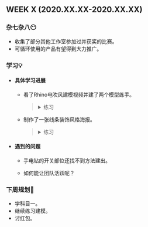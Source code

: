 WEEK X (2020.XX.XX-2020.XX.XX)
----------------------------

### 杂七杂八😶

+ 收集了部分其他工作室参加过并获奖的比赛。
+ 可循环使用的产品有望得到大力推广。



### 学习💡

+ ####  具体学习进展

  + 看了Rhino电吹风建模视频并建了两个模型练手。

    > <details><summary>练习</summary><p><p align="center"></p><img src="https://raw.githubusercontent.com/windkaku/Bin/master/Weekly%20Report/img/%E6%89%8B%E7%94%B5%E9%92%BB(%E5%8D%8A%E6%88%90%E5%93%81).png" alt="手电钻(半成品)(看不见的话移步Bin/Weekly Report/img)" width="280"/></p><img src="https://raw.githubusercontent.com/windkaku/Bin/master/Weekly%20Report/img/%E6%B0%B4%E7%AE%A1%E7%81%AF.png" alt="水管灯(看不见的话移步Bin/Weekly Report/img)" width="280"/></details>

  + 制作了一张线条装饰风格海报。

    > <details><summary>练习</summary><p><p align="center"></p><img src="https://raw.githubusercontent.com/windkaku/Bin/master/Weekly%20Report/img/%E9%BC%A0%E5%B9%B4%E5%A4%A7%E5%90%89.png" alt="鼠年大吉(看不见的话移步Bin/Weekly Report/img)" width="600"/></p></details>

  



+ #### 遇到的问题

  + 手电钻的开关部位还找不到方法建出。

  + 如何能让团队活跃呢？



### 下周规划👻

+ 学科目一。
+ 继续练习建模。
+ 讨红包。

